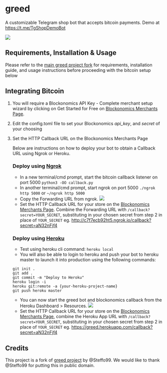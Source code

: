 # greed

A customizable Telegram shop bot that accepts bitcoin payments. Demo at https://t.me/TgShopDemoBot

![](https://img.shields.io/badge/version-beta-blue.svg)

## Requirements, Installation & Usage

Please refer to the [main greed project fork](https://github.com/Steffo99/greed) for requirements, installation guide, and usage instructions before proceeding with the bitcoin setup below

## Integrating Bitcoin

1. You will require a Blockonomics API Key - Complete merchant setup wizard by clicking on Get Started for Free on [Blockonomics Merchants Page](https://www.blockonomics.co/merchants#/).

2. Edit the config.toml file to set your Blockonomics *api_key*, and *secret* of your choosing

3. Set the HTTP Callback URL on the Blockonomics Merchants Page

	Below are instructions on how to deploy your bot to obtain a Callback URL using Ngrok or Heroku.

	### Deploy using [Ngrok](https://ngrok.com/download)
	* In a new terminal/cmd prompt, start the bitcoin callback listener on port 5000 `python3 -OO callback.py`
	* In another terminal/cmd prompt, start ngrok on port 5000 `./ngrok http 5000` or `~/ngrok http 5000`
	* Copy the Forwarding URL from ngrok.
	![](assets/images/ngrok.png) 
	* Set the HTTP Callback URL for your store on the [Blockonomics Merchants Page](https://www.blockonomics.co/merchants#/stores). Combine the Forwarding URL with `/callback?secret=YOUR_SECRET`, substituting in your chosen secret from step 2 in place of `YOUR_SECRET`
	   eg.  http://c7f7ecb92ht5.ngrok.io/callback?secret=aN32nFjf4

	### Deploy using [Heroku](https://www.heroku.com/)
	* Test using heroku cli command: `heroku local`
	* You will also be able to login to heroku and push your bot to heroku master to launch it into production using the following commands:
	```
	git init .
	git add .
	git commit -m "Deploy to Heroku"
	heroku login -i
	heroku git:remote -a {your-heroku-project-name}
	git push heroku master
	```
	* You can now start the greed bot and blockonomics callback from the Heroku Dashboard > Resources.
	![](assets/images/heroku.png) 
	* Set the HTTP Callback URL for your store on the [Blockonomics Merchants Page](https://www.blockonomics.co/merchants#/stores), combine the Heroku App URL with `/callback?secret=YOUR_SECRET`, substituting in your chosen secret from step 2 in place of `YOUR_SECRET`
		eg. https://greed.herokuapp.com/callback?secret=aN32nFjf4

## Credits
This project is a fork of [greed project](https://github.com/Steffo99/greed) by @Steffo99. We would like to thank @Steffo99 for putting this in public domain. 